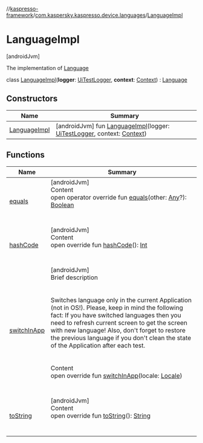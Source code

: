 //[kaspresso-framework](../../index.md)/[com.kaspersky.kaspresso.device.languages](../index.md)/[LanguageImpl](index.md)



# LanguageImpl  
 [androidJvm] 

The implementation of [Language](../-language/index.md)

class [LanguageImpl](index.md)(**logger**: [UiTestLogger](../../com.kaspersky.kaspresso.logger/-ui-test-logger/index.md), **context**: [Context](https://developer.android.com/reference/kotlin/android/content/Context.html)) : [Language](../-language/index.md)   


## Constructors  
  
|  Name|  Summary| 
|---|---|
| [LanguageImpl](-language-impl.md)|  [androidJvm] fun [LanguageImpl](-language-impl.md)(logger: [UiTestLogger](../../com.kaspersky.kaspresso.logger/-ui-test-logger/index.md), context: [Context](https://developer.android.com/reference/kotlin/android/content/Context.html))   <br>


## Functions  
  
|  Name|  Summary| 
|---|---|
| [equals](https://kotlinlang.org/api/latest/jvm/stdlib/kotlin/-any/equals.html)| [androidJvm]  <br>Content  <br>open operator override fun [equals](https://kotlinlang.org/api/latest/jvm/stdlib/kotlin/-any/equals.html)(other: [Any](https://kotlinlang.org/api/latest/jvm/stdlib/kotlin/-any/index.html)?): [Boolean](https://kotlinlang.org/api/latest/jvm/stdlib/kotlin/-boolean/index.html)  <br><br><br>
| [hashCode](https://kotlinlang.org/api/latest/jvm/stdlib/kotlin/-any/hash-code.html)| [androidJvm]  <br>Content  <br>open override fun [hashCode](https://kotlinlang.org/api/latest/jvm/stdlib/kotlin/-any/hash-code.html)(): [Int](https://kotlinlang.org/api/latest/jvm/stdlib/kotlin/-int/index.html)  <br><br><br>
| [switchInApp](switch-in-app.md)| [androidJvm]  <br>Brief description  <br><br><br>Switches language only in the current Application (not in OS!). Please, keep in mind the following fact: If you have switched languages then you need to refresh current screen to get the screen with new language! Also, don't forget to restore the previous language if you don't clean the state of the Application after each test.<br><br>  <br>Content  <br>open override fun [switchInApp](switch-in-app.md)(locale: [Locale](https://developer.android.com/reference/kotlin/java/util/Locale.html))  <br><br><br>
| [toString](https://kotlinlang.org/api/latest/jvm/stdlib/kotlin/-any/to-string.html)| [androidJvm]  <br>Content  <br>open override fun [toString](https://kotlinlang.org/api/latest/jvm/stdlib/kotlin/-any/to-string.html)(): [String](https://kotlinlang.org/api/latest/jvm/stdlib/kotlin/-string/index.html)  <br><br><br>

